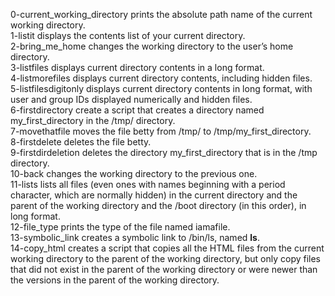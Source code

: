 0-current_working_directory prints the absolute path name of the current working directory. <br />
1-listit displays the contents list of your current directory. <br />
2-bring_me_home changes the working directory to the user’s home directory. <br />
3-listfiles displays current directory contents in a long format. <br />
4-listmorefiles displays current directory contents, including hidden files. <br />
5-listfilesdigitonly displays current directory contents in long format, with user and group IDs displayed numerically and hidden files. <br />
6-firstdirectory create a script that creates a directory named my_first_directory in the /tmp/ directory. <br />
7-movethatfile moves the file betty from /tmp/ to /tmp/my_first_directory. <br />
8-firstdelete deletes the file betty. <br />
9-firstdirdeletion deletes the directory my_first_directory that is in the /tmp directory. <br />
10-back changes the working directory to the previous one. <br />
11-lists lists all files (even ones with names beginning with a period character, which are normally hidden) in the current directory and the parent of the working directory and the /boot directory (in this order), in long format. <br />
12-file_type prints the type of the file named iamafile. <br />
13-symbolic_link creates a symbolic link to /bin/ls, named __ls__. <br />
14-copy_html creates a script that copies all the HTML files from the current working directory to the parent of the working directory, but only copy files that did not exist in the parent of the working directory or were newer than the versions in the parent of the working directory. <br />
